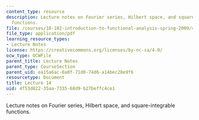 ```yaml
---
content_type: resource
description: Lecture notes on Fourier series, Hilbert space, and square-integrable
  functions.
file: /courses/18-102-introduction-to-functional-analysis-spring-2009/4f53d82235aa733568d9b27beffc4ce1_MIT18_102s09_lec14.pdf
file_type: application/pdf
learning_resource_types:
- Lecture Notes
license: https://creativecommons.org/licenses/by-nc-sa/4.0/
ocw_type: OCWFile
parent_title: Lecture Notes
parent_type: CourseSection
parent_uid: ea15a6ac-0a0f-71d0-74d6-a14bec28e9f6
resourcetype: Document
title: Lecture 14
uid: 4f53d822-35aa-7335-68d9-b27beffc4ce1
---
```

Lecture notes on Fourier series, Hilbert space, and square-integrable functions.